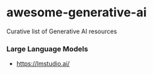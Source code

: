 # awesome-generative-ai
Curative list of Generative AI resources


### Large Language Models
- https://lmstudio.ai/
